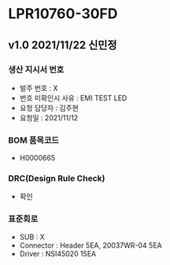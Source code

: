 # LPR10760-30FD

## v1.0 2021/11/22 신민정

### 생산 지시서 번호
* 발주 번호 : X
* 번호 미확인시 사유 : EMI TEST LED
* 요청 담당자 : 김주현
* 요청일 : 2021/11/12

###  BOM 품목코드
* H0000665

### DRC(Design Rule Check)
* 확인

### 표준회로
* SUB : X
* Connector : Header 5EA, 20037WR-04 5EA
* Driver : NSI45020 15EA
